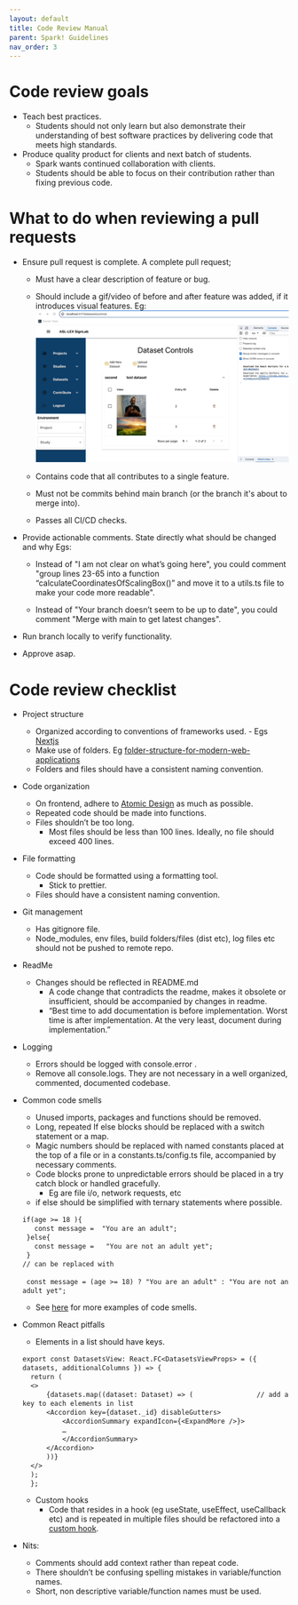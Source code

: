 ```yaml
---
layout: default
title: Code Review Manual
parent: Spark! Guidelines
nav_order: 3
---
```


# Code review goals

- Teach best practices.
  - Students should not only learn but also demonstrate their understanding of best software practices by delivering code that meets high standards.
- Produce quality product for clients and next batch of students.
  - Spark wants continued collaboration with clients.
  - Students should be able to focus on their contribution rather than fixing previous code.

# What to do when reviewing a pull requests

- Ensure pull request is complete. A complete pull request;

  - Must have a clear description of feature or bug.
  - Should include a gif/video of before and after feature was added, if it introduces visual features.
    Eg: ![Screenshot of deletion feature](assets/delete-entry.gif)

  - Contains code that all contributes to a single feature.
  - Must not be commits behind main branch (or the branch it's about to merge into).
  - Passes all CI/CD checks.

- Provide actionable comments.
  State directly what should be changed and why
  Egs:

  - Instead of "I am not clear on what’s going here", you could comment "group lines 23-65 into a function “calculateCoordinatesOfScalingBox()” and move it to a utils.ts file to make your code more readable".

  - Instead of "Your branch doesn’t seem to be up to date", you could comment "Merge with main to get latest changes".

- Run branch locally to verify functionality.
- Approve asap.

# Code review checklist

- Project structure

  - Organized according to conventions of frameworks used. - Egs
    [Nextjs](https://nextjs.org/docs/getting-started/project-structure)
  - Make use of folders. Eg [folder-structure-for-modern-web-applications](https://dev.to/noruwa/folder-structure-for-modern-web-applications-4d11)
  - Folders and files should have a consistent naming convention.

- Code organization

  - On frontend, adhere to [Atomic Design](https://bradfrost.com/blog/post/atomic-web-design/) as much as possible.
  - Repeated code should be made into functions.
  - Files shouldn’t be too long.
    - Most files should be less than 100 lines. Ideally, no file should exceed 400 lines.

- File formatting
  - Code should be formatted using a formatting tool.
    - Stick to prettier.
  - Files should have a consistent naming convention.
- Git management

  - Has gitignore file.
  - Node_modules, env files, build folders/files (dist etc), log files etc should not be pushed to remote repo.

- ReadMe
  - Changes should be reflected in README.md
    - A code change that contradicts the readme, makes it obsolete or insufficient, should be accompanied by changes in readme.
    - “Best time to add documentation is before implementation. Worst time is after implementation. At the very least, document during implementation.”
- Logging
  - Errors should be logged with console.error .
  - Remove all console.logs. They are not necessary in a well organized, commented, documented codebase.
- Common code smells

  - Unused imports, packages and functions should be removed.
  - Long, repeated If else blocks should be replaced with a switch statement or a map.
  - Magic numbers should be replaced with named constants placed at the top of a file or in a constants.ts/config.ts file, accompanied by necessary comments.
  - Code blocks prone to unpredictable errors should be placed in a try catch block or handled gracefully.
    - Eg are file i/o, network requests, etc
  - if else should be simplified with ternary statements where possible.

  ```
  if(age >= 18 ){
     const message =  "You are an adult";
   }else{
     const message =   "You are not an adult yet";
   }
  // can be replaced with

   const message = (age >= 18) ? "You are an adult" : "You are not an adult yet";

  ```

  - See [here](https://axolo.co/blog/p/top-10-code-smells-to-identify-in-pull-requests-with-code-examples) for more examples of code smells.

- Common React pitfalls

  - Elements in a list should have keys.

  ```
  export const DatasetsView: React.FC<DatasetsViewProps> = ({ datasets, additionalColumns }) => {
    return (
    <>
        {datasets.map((dataset: Dataset) => (				 // add a key to each elements in list
        <Accordion key={dataset._id} disableGutters>
            <AccordionSummary expandIcon={<ExpandMore />}>
            …
            </AccordionSummary>
        </Accordion>
        ))}
    </>
    );
    };

  ```

  - Custom hooks
    - Code that resides in a hook (eg useState, useEffect, useCallback etc) and is repeated in multiple files should be refactored into a [custom hook](https://legacy.reactjs.org/docs/hooks-custom.html).

- Nits:
  - Comments should add context rather than repeat code.
  - There shouldn’t be confusing spelling mistakes in variable/function names.
  - Short, non descriptive variable/function names must be used.

